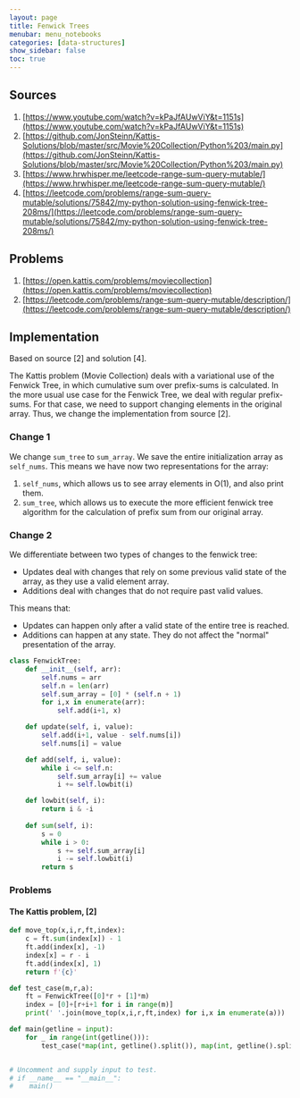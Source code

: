 ```yaml
---
layout: page
title: Fenwick Trees
menubar: menu_notebooks
categories: [data-structures]
show_sidebar: false
toc: true
---
```


<!---
# Fenwick Tree
--->

## Sources
1. [https://www.youtube.com/watch?v=kPaJfAUwViY&t=1151s](https://www.youtube.com/watch?v=kPaJfAUwViY&t=1151s)
2. [https://github.com/JonSteinn/Kattis-Solutions/blob/master/src/Movie%20Collection/Python%203/main.py](https://github.com/JonSteinn/Kattis-Solutions/blob/master/src/Movie%20Collection/Python%203/main.py)
3. [https://www.hrwhisper.me/leetcode-range-sum-query-mutable/](https://www.hrwhisper.me/leetcode-range-sum-query-mutable/)
4. [https://leetcode.com/problems/range-sum-query-mutable/solutions/75842/my-python-solution-using-fenwick-tree-208ms/](https://leetcode.com/problems/range-sum-query-mutable/solutions/75842/my-python-solution-using-fenwick-tree-208ms/)

## Problems
1. [https://open.kattis.com/problems/moviecollection](https://open.kattis.com/problems/moviecollection)
2. [https://leetcode.com/problems/range-sum-query-mutable/description/](https://leetcode.com/problems/range-sum-query-mutable/description/)

## Implementation

Based on source [2] and solution [4].

The Kattis problem (Movie Collection) deals with a variational use of the Fenwick Tree, in which cumulative sum over prefix-sums is calculated. In the more usual use case for the Fenwick Tree, we deal with regular prefix-sums. For that case, we need to support changing elements in the original array. Thus, we change the implementation from source [2].

### Change 1

We change `sum_tree` to `sum_array`.
We save the entire initialization array as `self_nums`.
This means we have now two representations for the array:

1. `self_nums`, which allows us to see array elements in O(1), and also print them.
2. `sum_tree`, which allows us to execute the more efficient fenwick tree algorithm for the calculation of prefix sum from our original array.

### Change 2

We differentiate between two types of changes to the fenwick tree:

- Updates deal with changes that rely on some previous valid state of the array, as they use a valid element array.
- Additions deal with changes that do not require past valid values.

This means that:

- Updates can happen only after a valid state of the entire tree is reached.
- Additions can happen at any state. They do not affect the "normal" presentation of the array.


```python
class FenwickTree:
    def __init__(self, arr):
        self.nums = arr
        self.n = len(arr)
        self.sum_array = [0] * (self.n + 1)
        for i,x in enumerate(arr):
            self.add(i+1, x) 

    def update(self, i, value):  
        self.add(i+1, value - self.nums[i])
        self.nums[i] = value 

    def add(self, i, value):
        while i <= self.n:
            self.sum_array[i] += value
            i += self.lowbit(i)

    def lowbit(self, i):
        return i & -i
            
    def sum(self, i):
        s = 0
        while i > 0:
            s += self.sum_array[i]
            i -= self.lowbit(i) 
        return s
```

### Problems

#### The Kattis problem, [2]


```python
def move_top(x,i,r,ft,index):
    c = ft.sum(index[x]) - 1
    ft.add(index[x], -1)
    index[x] = r - i
    ft.add(index[x], 1)
    return f'{c}'

def test_case(m,r,a):
    ft = FenwickTree([0]*r + [1]*m)
    index = [0]+[r+i+1 for i in range(m)]
    print(' '.join(move_top(x,i,r,ft,index) for i,x in enumerate(a)))

def main(getline = input):
    for _ in range(int(getline())):
        test_case(*map(int, getline().split()), map(int, getline().split()))


# Uncomment and supply input to test.
# if __name__ == "__main__":
#    main()
```
